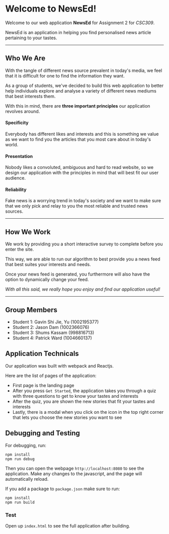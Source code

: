 Welcome to NewsEd!
===================


Welcome to our web application **NewsEd** for Assignment 2 for *CSC309*.

NewsEd is an application in helping you find personalised news article pertaining to your tastes.

---
Who We Are
-----------
With the tangle of different news source prevalent in today's media, we feel that it is difficult for one to find the information they want.

As a group of students, we've decided to build this web application to better help individuals explore and analyse a variety of different news mediums that best interests them.

With this in mind, there are **three important principles** our application revolves around.

#### <i class="icon-refresh"></i> Specificity

 Everybody has different likes and interests and this is something we value
 as we want to find you the articles that you most care about in today's world.

#### <i class="icon-pencil"></i> Presentation

Nobody likes a convoluted, ambiguous and hard to read website, so we design our application with the principles in mind that will best fit our user audience.

#### <i class="icon-trash"></i> Reliability
Fake news is a worrying trend in today's society and we want to make sure
that we only pick and relay to you the most reliable and trusted news sources.


---
How We Work
-----------

We work by providing you a short interactive survey to complete before you enter the site.

This way, we are able to run our algorithm to best provide you a news feed that best suites your interests and needs.

Once your news feed is generated, you furthermore will also have the option to dynamically change your feed.


*With all this said, we really hope you enjoy and find our application useful!*

---

## Group Members
- Student 1: Gavin Shi Jie, Yu (1002195377)
- Student 2: Jason Dam (1002366076)
- Student 3: Shums Kassam (998816713)
- Student 4: Patrick Ward (1004660137)

## Application Technicals

Our application was built with webpack and Reactjs.

Here are the list of pages of the application:
- First page is the landing page
- After you press `Get Started`, the application takes you through a quiz with three questions to get to know your tastes and interests
- After the quiz, you are shown the new stories that fit your tastes and interests
- Lastly, there is a modal when you click on the icon in the top right corner that lets you choose the new stories you want to see

## Debugging and Testing

For debugging, run:

    npm install
    npm run debug

Then you can open the webpage `http://localhost:8080` to see the application. Make any changes to the javascript, and the page will automatically reload.

If you add a package to `package.json` make sure to run:

    npm install
    npm run build


### Test

Open up `index.html` to see the full application after building.

